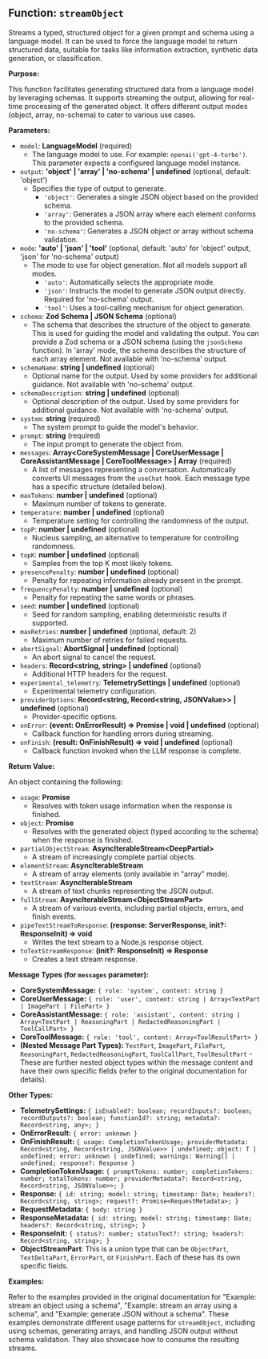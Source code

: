 ## Function: `streamObject`

Streams a typed, structured object for a given prompt and schema using a language model. It can be used to force the language model to return structured data, suitable for tasks like information extraction, synthetic data generation, or classification.

**Purpose:**

This function facilitates generating structured data from a language model by leveraging schemas. It supports streaming the output, allowing for real-time processing of the generated object.  It offers different output modes (object, array, no-schema) to cater to various use cases.

**Parameters:**

* `model`: **LanguageModel** (required)
    * The language model to use.  For example: `openai('gpt-4-turbo')`.  This parameter expects a configured language model instance.
* `output`: **'object' | 'array' | 'no-schema' | undefined** (optional, default: 'object')
    * Specifies the type of output to generate.
        * `'object'`: Generates a single JSON object based on the provided schema.
        * `'array'`: Generates a JSON array where each element conforms to the provided schema.
        * `'no-schema'`: Generates a JSON object or array without schema validation.
* `mode`: **'auto' | 'json' | 'tool'** (optional, default: 'auto' for 'object' output, 'json' for 'no-schema' output)
    * The mode to use for object generation.  Not all models support all modes.
        * `'auto'`: Automatically selects the appropriate mode.
        * `'json'`:  Instructs the model to generate JSON output directly. Required for 'no-schema' output.
        * `'tool'`: Uses a tool-calling mechanism for object generation.
* `schema`: **Zod Schema | JSON Schema** (optional)
    * The schema that describes the structure of the object to generate.  This is used for guiding the model and validating the output.  You can provide a Zod schema or a JSON schema (using the `jsonSchema` function). In 'array' mode, the schema describes the structure of each array element. Not available with 'no-schema' output.
* `schemaName`: **string | undefined** (optional)
    * Optional name for the output. Used by some providers for additional guidance. Not available with 'no-schema' output.
* `schemaDescription`: **string | undefined** (optional)
    * Optional description of the output. Used by some providers for additional guidance. Not available with 'no-schema' output.
* `system`: **string** (required)
    * The system prompt to guide the model's behavior.
* `prompt`: **string** (required)
    * The input prompt to generate the object from.
* `messages`: **Array<CoreSystemMessage | CoreUserMessage | CoreAssistantMessage | CoreToolMessage> | Array<UIMessage>** (required)
    * A list of messages representing a conversation. Automatically converts UI messages from the `useChat` hook.  Each message type has a specific structure (detailed below).
* `maxTokens`: **number | undefined** (optional)
    * Maximum number of tokens to generate.
* `temperature`: **number | undefined** (optional)
    * Temperature setting for controlling the randomness of the output.
* `topP`: **number | undefined** (optional)
    * Nucleus sampling, an alternative to temperature for controlling randomness.
* `topK`: **number | undefined** (optional)
    * Samples from the top K most likely tokens.
* `presencePenalty`: **number | undefined** (optional)
    * Penalty for repeating information already present in the prompt.
* `frequencyPenalty`: **number | undefined** (optional)
    * Penalty for repeating the same words or phrases.
* `seed`: **number | undefined** (optional)
    * Seed for random sampling, enabling deterministic results if supported.
* `maxRetries`: **number | undefined** (optional, default: 2)
    * Maximum number of retries for failed requests.
* `abortSignal`: **AbortSignal | undefined** (optional)
    * An abort signal to cancel the request.
* `headers`: **Record<string, string> | undefined** (optional)
    * Additional HTTP headers for the request.
* `experimental_telemetry`: **TelemetrySettings | undefined** (optional)
    * Experimental telemetry configuration.
* `providerOptions`: **Record<string, Record<string, JSONValue>> | undefined** (optional)
    * Provider-specific options.
* `onError`: **(event: OnErrorResult) => Promise<void> | void | undefined** (optional)
    * Callback function for handling errors during streaming.
* `onFinish`: **(result: OnFinishResult) => void | undefined** (optional)
    * Callback function invoked when the LLM response is complete.


**Return Value:**

An object containing the following:

* `usage`: **Promise<CompletionTokenUsage>**
    * Resolves with token usage information when the response is finished.
* `object`: **Promise<T>**
    * Resolves with the generated object (typed according to the schema) when the response is finished.
* `partialObjectStream`: **AsyncIterableStream<DeepPartial<T>>**
    * A stream of increasingly complete partial objects.
* `elementStream`: **AsyncIterableStream<ELEMENT>**
    * A stream of array elements (only available in "array" mode).
* `textStream`: **AsyncIterableStream<string>**
    * A stream of text chunks representing the JSON output.
* `fullStream`: **AsyncIterableStream<ObjectStreamPart<T>>**
    * A stream of various events, including partial objects, errors, and finish events.
* `pipeTextStreamToResponse`: **(response: ServerResponse, init?: ResponseInit) => void**
    * Writes the text stream to a Node.js response object.
* `toTextStreamResponse`: **(init?: ResponseInit) => Response**
    * Creates a text stream response.


**Message Types (for `messages` parameter):**

* **CoreSystemMessage:** `{ role: 'system', content: string }`
* **CoreUserMessage:** `{ role: 'user', content: string | Array<TextPart | ImagePart | FilePart> }`
* **CoreAssistantMessage:** `{ role: 'assistant', content: string | Array<TextPart | ReasoningPart | RedactedReasoningPart | ToolCallPart> }`
* **CoreToolMessage:** `{ role: 'tool', content: Array<ToolResultPart> }`
* **(Nested Message Part Types):**  `TextPart`, `ImagePart`, `FilePart`, `ReasoningPart`, `RedactedReasoningPart`, `ToolCallPart`, `ToolResultPart` - These are further nested object types within the message content and have their own specific fields (refer to the original documentation for details).

**Other Types:**

* **TelemetrySettings:** `{ isEnabled?: boolean; recordInputs?: boolean; recordOutputs?: boolean; functionId?: string; metadata?: Record<string, any>; }`
* **OnErrorResult:** `{ error: unknown }`
* **OnFinishResult:** `{ usage: CompletionTokenUsage; providerMetadata: Record<string, Record<string, JSONValue>> | undefined; object: T | undefined; error: unknown | undefined; warnings: Warning[] | undefined; response?: Response }`
* **CompletionTokenUsage:** `{ promptTokens: number; completionTokens: number; totalTokens: number; providerMetadata?: Record<string, Record<string, JSONValue>>; }`
* **Response:** `{ id: string; model: string; timestamp: Date; headers?: Record<string, string>; request?: Promise<RequestMetadata>; }`
* **RequestMetadata:** `{ body: string }`
* **ResponseMetadata:** `{ id: string; model: string; timestamp: Date; headers?: Record<string, string>; }`
* **ResponseInit:** `{ status?: number; statusText?: string; headers?: Record<string, string>; }`
* **ObjectStreamPart<T>**: This is a union type that can be `ObjectPart`, `TextDeltaPart`, `ErrorPart`, or `FinishPart`. Each of these has its own specific fields.


**Examples:**

Refer to the examples provided in the original documentation for "Example: stream an object using a schema", "Example: stream an array using a schema", and "Example: generate JSON without a schema".  These examples demonstrate different usage patterns for `streamObject`, including using schemas, generating arrays, and handling JSON output without schema validation.  They also showcase how to consume the resulting streams.

